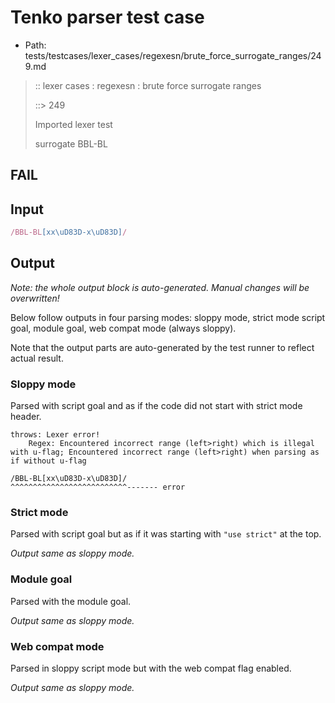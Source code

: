 # Tenko parser test case

- Path: tests/testcases/lexer_cases/regexesn/brute_force_surrogate_ranges/249.md

> :: lexer cases : regexesn : brute force surrogate ranges
>
> ::> 249
>
> Imported lexer test
>
> surrogate BBL-BL

## FAIL

## Input

`````js
/BBL-BL[xx\uD83D-x\uD83D]/
`````

## Output

_Note: the whole output block is auto-generated. Manual changes will be overwritten!_

Below follow outputs in four parsing modes: sloppy mode, strict mode script goal, module goal, web compat mode (always sloppy).

Note that the output parts are auto-generated by the test runner to reflect actual result.

### Sloppy mode

Parsed with script goal and as if the code did not start with strict mode header.

`````
throws: Lexer error!
    Regex: Encountered incorrect range (left>right) which is illegal with u-flag; Encountered incorrect range (left>right) when parsing as if without u-flag

/BBL-BL[xx\uD83D-x\uD83D]/
^^^^^^^^^^^^^^^^^^^^^^^^^^------- error
`````

### Strict mode

Parsed with script goal but as if it was starting with `"use strict"` at the top.

_Output same as sloppy mode._

### Module goal

Parsed with the module goal.

_Output same as sloppy mode._

### Web compat mode

Parsed in sloppy script mode but with the web compat flag enabled.

_Output same as sloppy mode._
